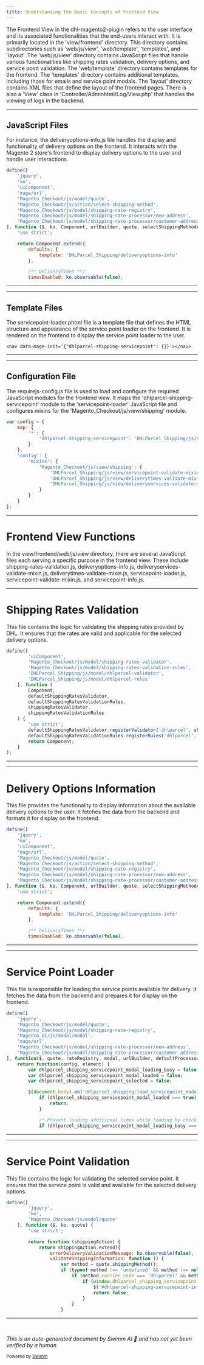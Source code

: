 ```yaml
---
title: Understanding the Basic Concepts of Frontend View
---
```

The Frontend View in the dhl-magento2-plugin refers to the user interface and its associated functionalities that the end-users interact with. It is primarily located in the 'view/frontend' directory. This directory contains subdirectories such as 'web/js/view', 'web/template', 'templates', and 'layout'. The 'web/js/view' directory contains JavaScript files that handle various functionalities like shipping rates validation, delivery options, and service point validation. The 'web/template' directory contains templates for the frontend. The 'templates' directory contains additional templates, including those for emails and service point modals. The 'layout' directory contains XML files that define the layout of the frontend pages. There is also a 'View' class in 'Controller/Adminhtml/Log/View.php' that handles the viewing of logs in the backend.

<SwmSnippet path="/view/frontend/web/js/view/deliveryoptions-info.js" line="1">

---

## JavaScript Files

For instance, the deliveryoptions-info.js file handles the display and functionality of delivery options on the frontend. It interacts with the Magento 2 store's frontend to display delivery options to the user and handle user interactions.

```javascript
define([
    'jquery',
    'ko',
    'uiComponent',
    'mage/url',
    'Magento_Checkout/js/model/quote',
    'Magento_Checkout/js/action/select-shipping-method',
    'Magento_Checkout/js/model/shipping-rate-registry',
    'Magento_Checkout/js/model/shipping-rate-processor/new-address',
    'Magento_Checkout/js/model/shipping-rate-processor/customer-address'
], function ($, ko, Component, urlBuilder, quote, selectShippingMethodAction, rateRegistry, defaultProcessor, customerAddressProcessor) {
    'use strict';

    return Component.extend({
        defaults: {
            template: 'DHLParcel_Shipping/deliveryoptions-info'
        },

        /** DeliveryTimes **/
        timesEnabled: ko.observable(false),

```

---

</SwmSnippet>

<SwmSnippet path="/view/frontend/templates/js/servicepoint-loader.phtml" line="1">

---

## Template Files

The servicepoint-loader.phtml file is a template file that defines the HTML structure and appearance of the service point loader on the frontend. It is rendered on the frontend to display the service point loader to the user.

```html+php
<nav data-mage-init='{"dhlparcel-shipping-servicepoint": {}}'></nav>

```

---

</SwmSnippet>

<SwmSnippet path="/view/frontend/requirejs-config.js" line="1">

---

## Configuration File

The requirejs-config.js file is used to load and configure the required JavaScript modules for the frontend view. It maps the 'dhlparcel-shipping-servicepoint' module to the 'servicepoint-loader' JavaScript file and configures mixins for the 'Magento_Checkout/js/view/shipping' module.

```javascript
var config = {
    map: {
        '*': {
            'dhlparcel-shipping-servicepoint': 'DHLParcel_Shipping/js/view/servicepoint-loader'
        }
    },
    'config': {
        'mixins': {
            'Magento_Checkout/js/view/shipping': {
                'DHLParcel_Shipping/js/view/servicepoint-validate-mixin': true,
                'DHLParcel_Shipping/js/view/deliverytimes-validate-mixin': true,
                'DHLParcel_Shipping/js/view/deliveryservices-validate-mixin': true
            }
        }
    }
};
```

---

</SwmSnippet>

# Frontend View Functions

In the view/frontend/web/js/view directory, there are several JavaScript files each serving a specific purpose in the frontend view. These include shipping-rates-validation.js, deliveryoptions-info.js, deliveryservices-validate-mixin.js, deliverytimes-validate-mixin.js, servicepoint-loader.js, servicepoint-validate-mixin.js, and servicepoint-info.js.

<SwmSnippet path="/view/frontend/web/js/view/shipping-rates-validation.js" line="1">

---

# Shipping Rates Validation

This file contains the logic for validating the shipping rates provided by DHL. It ensures that the rates are valid and applicable for the selected delivery options.

```javascript
define([
        'uiComponent',
        'Magento_Checkout/js/model/shipping-rates-validator',
        'Magento_Checkout/js/model/shipping-rates-validation-rules',
        'DHLParcel_Shipping/js/model/dhlparcel-validator',
        'DHLParcel_Shipping/js/model/dhlparcel-rules'
    ], function (
        Component,
        defaultShippingRatesValidator,
        defaultShippingRatesValidationRules,
        shippingRatesValidator,
        shippingRatesValidationRules
    ) {
        'use strict';
        defaultShippingRatesValidator.registerValidator('dhlparcel', shippingRatesValidator);
        defaultShippingRatesValidationRules.registerRules('dhlparcel', shippingRatesValidationRules);
        return Component;
    }
);

```

---

</SwmSnippet>

<SwmSnippet path="/view/frontend/web/js/view/deliveryoptions-info.js" line="1">

---

# Delivery Options Information

This file provides the functionality to display information about the available delivery options to the user. It fetches the data from the backend and formats it for display on the frontend.

```javascript
define([
    'jquery',
    'ko',
    'uiComponent',
    'mage/url',
    'Magento_Checkout/js/model/quote',
    'Magento_Checkout/js/action/select-shipping-method',
    'Magento_Checkout/js/model/shipping-rate-registry',
    'Magento_Checkout/js/model/shipping-rate-processor/new-address',
    'Magento_Checkout/js/model/shipping-rate-processor/customer-address'
], function ($, ko, Component, urlBuilder, quote, selectShippingMethodAction, rateRegistry, defaultProcessor, customerAddressProcessor) {
    'use strict';

    return Component.extend({
        defaults: {
            template: 'DHLParcel_Shipping/deliveryoptions-info'
        },

        /** DeliveryTimes **/
        timesEnabled: ko.observable(false),

```

---

</SwmSnippet>

<SwmSnippet path="/view/frontend/web/js/view/servicepoint-loader.js" line="1">

---

# Service Point Loader

This file is responsible for loading the service points available for delivery. It fetches the data from the backend and prepares it for display on the frontend.

```javascript
define([
    'jquery',
    'Magento_Checkout/js/model/quote',
    'Magento_Checkout/js/model/shipping-rate-registry',
    'Magento_Ui/js/modal/modal',
    'mage/url',
    'Magento_Checkout/js/model/shipping-rate-processor/new-address',
    'Magento_Checkout/js/model/shipping-rate-processor/customer-address'
], function($, quote, rateRegistry, modal, urlBuilder, defaultProcessor, customerAddressProcessor) {
    return function(config, element) {
        var dhlparcel_shipping_servicepoint_modal_loading_busy = false;
        var dhlparcel_shipping_servicepoint_modal_loaded = false;
        var dhlparcel_shipping_servicepoint_selected = false;

        $(document.body).on('dhlparcel_shipping:load_servicepoint_modal', function(e) {
            if (dhlparcel_shipping_servicepoint_modal_loaded === true) {
                return;
            }

            /* Prevent loading additional times while loading by checking if it's busy loading */
            if (dhlparcel_shipping_servicepoint_modal_loading_busy === true) {
```

---

</SwmSnippet>

<SwmSnippet path="/view/frontend/web/js/view/servicepoint-validate-mixin.js" line="1">

---

# Service Point Validation

This file contains the logic for validating the selected service point. It ensures that the service point is valid and available for the selected delivery options.

```javascript
define([
        'jquery',
        'ko',
        'Magento_Checkout/js/model/quote'
    ], function ($, ko, quote) {
        'use strict';

        return function (shippingAction) {
            return shippingAction.extend({
                errorDeliveryValidationMessage: ko.observable(false),
                validateShippingInformation: function () {
                    var method = quote.shippingMethod();
                    if (typeof method !== 'undefined' && method !== null && typeof method.carrier_code !== 'undefined' && typeof method.method_code !== 'undefined') {
                        if (method.carrier_code === 'dhlparcel' && method.method_code === 'servicepoint') {
                            if (window.dhlparcel_shipping_servicepoint_validate !== true) {
                                $('#dhlparcel-shipping-servicepoint-info-error').show();
                                return false;
                            }
                        }
                    }

```

---

</SwmSnippet>

&nbsp;

*This is an auto-generated document by Swimm AI 🌊 and has not yet been verified by a human*

<SwmMeta version="3.0.0" repo-id="Z2l0aHViJTNBJTNBZGhsLW1hZ2VudG8yLXBsdWdpbiUzQSUzQWdpbGFkbmF2b3Q=" repo-name="dhl-magento2-plugin"><sup>Powered by [Swimm](/)</sup></SwmMeta>
